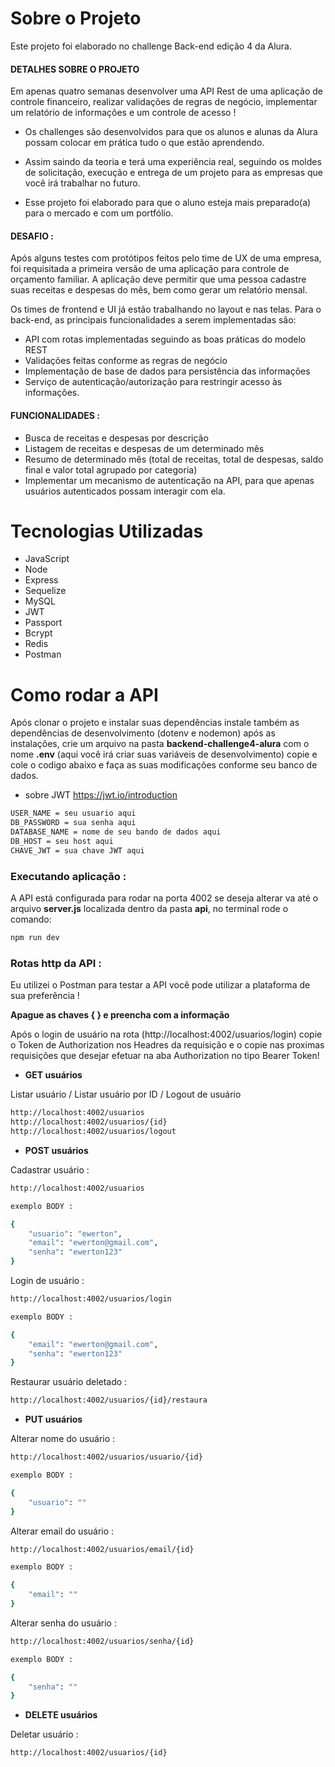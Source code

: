 # Sobre o Projeto
Este projeto foi elaborado no challenge Back-end edição 4 da Alura.
<h4>DETALHES SOBRE O PROJETO</h4>
Em apenas quatro semanas desenvolver uma API Rest de uma aplicação de controle financeiro, realizar validações de regras de negócio, implementar um relatório de informações e um controle de acesso !

* Os challenges são desenvolvidos para que os alunos e alunas da Alura possam colocar em prática tudo o que estão aprendendo.

* Assim saindo da teoria e terá uma experiência real, seguindo os moldes de solicitação, execução e entrega de um projeto para as empresas que você irá trabalhar no futuro.

* Esse projeto foi elaborado para que o aluno esteja mais preparado(a) para o mercado e com um portfólio.

<h4>DESAFIO :</h4>
Após alguns testes com protótipos feitos pelo time de UX de uma empresa, foi requisitada a primeira versão de uma aplicação para controle de orçamento familiar. A aplicação deve permitir que uma pessoa cadastre suas receitas e despesas do mês, bem como gerar um relatório mensal.

Os times de frontend e UI já estão trabalhando no layout e nas telas. Para o back-end, as principais funcionalidades a serem implementadas são:

* API com rotas implementadas seguindo as boas práticas do modelo REST
* Validações feitas conforme as regras de negócio
* Implementação de base de dados para persistência das informações
* Serviço de autenticação/autorização para restringir acesso às informações.

<h4>FUNCIONALIDADES :</h4>

* Busca de receitas e despesas por descrição
* Listagem de receitas e despesas de um determinado mês
* Resumo de determinado mês (total de receitas, total de despesas, saldo final e valor total agrupado por categoria)
* Implementar um mecanismo de autenticação na API, para que apenas usuários autenticados possam interagir com ela.

# Tecnologias Utilizadas

* JavaScript
* Node
* Express
* Sequelize
* MySQL
* JWT
* Passport
* Bcrypt
* Redis
* Postman

# Como rodar a API 
Após clonar o projeto e instalar suas dependências instale também as dependências de desenvolvimento (dotenv e nodemon) após as instalações, crie um arquivo na pasta <strong>backend-challenge4-alura</strong> com o nome <strong>.env</strong> (aqui você irá criar suas variáveis de desenvolvimento) copie e cole o codigo abaixo e faça as suas modificações conforme seu banco de dados.
* sobre JWT https://jwt.io/introduction

```bash
USER_NAME = seu usuario aqui
DB_PASSWORD = sua senha aqui
DATABASE_NAME = nome de seu bando de dados aqui
DB_HOST = seu host aqui
CHAVE_JWT = sua chave JWT aqui
```
<h3>Executando aplicação :</h3>
A API está configurada para rodar na porta 4002 se deseja alterar va até o arquivo <strong>server.js</strong> localizada dentro da pasta <strong>api</strong>, no terminal rode o comando:

```bash
npm run dev
```
<h3>Rotas http da API :</h3>

Eu utilizei o Postman para testar a API você pode utilizar a plataforma de sua preferência !

<strong>Apague as chaves { } e preencha com a informação</strong>

Após o login de usuário na rota (http://localhost:4002/usuarios/login) copie o Token de Authorization nos Headres da requisição e o copie nas proximas requisições que desejar efetuar na aba Authorization no tipo Bearer Token!
* <strong>GET usuários</strong>

Listar usuário /
Listar usuário por ID / 
Logout de usuário

```bash
http://localhost:4002/usuarios
http://localhost:4002/usuarios/{id}
http://localhost:4002/usuarios/logout
```
* <strong>POST usuários</strong>

Cadastrar usuário :
```bash
http://localhost:4002/usuarios

exemplo BODY : 

{
    "usuario": "ewerton",
    "email": "ewerton@gmail.com",
    "senha": "ewerton123"
}
```
Login de usuário :
```bash
http://localhost:4002/usuarios/login

exemplo BODY : 

{
    "email": "ewerton@gmail.com",
    "senha": "ewerton123"
}
```
Restaurar usuário deletado : 
```bash
http://localhost:4002/usuarios/{id}/restaura
```
* <strong>PUT usuários</strong>

Alterar nome do usuário :
```bash
http://localhost:4002/usuarios/usuario/{id}

exemplo BODY :

{
    "usuario": ""
}
```
Alterar email do usuário :
```bash
http://localhost:4002/usuarios/email/{id}

exemplo BODY :

{
    "email": ""
}
```
Alterar senha do usuário :
```bash
http://localhost:4002/usuarios/senha/{id}

exemplo BODY :

{
    "senha": ""
}
```
* <strong>DELETE usuários</strong>

Deletar usuário :
```bash
http://localhost:4002/usuarios/{id}
```